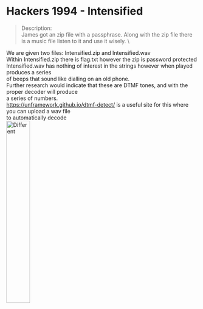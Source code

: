 # Hackers 1994 - Intensified

>Description: \
>James got an zip file with a passphrase. Along with the zip file there is a music file listen to it and use it wisely. \

We are given two files: Intensified.zip and Intensified.wav \
Within Intensified.zip there is flag.txt however the zip is password protected \
Intensified.wav has nothing of interest in the strings however when played produces a series \
of beeps that sound like dialling on an old phone. \
Further research would indicate that these are DTMF tones, and with the proper decoder will produce \
a series of numbers. \
https://unframework.github.io/dtmf-detect/ is a useful site for this where you can upload a wav file \
to automatically decode \
<img src=https://user-images.githubusercontent.com/74765175/145130153-3a656683-048d-4131-85aa-df9f5b67d605.png width=35% height=35% alt=Different Thumnail Image>
